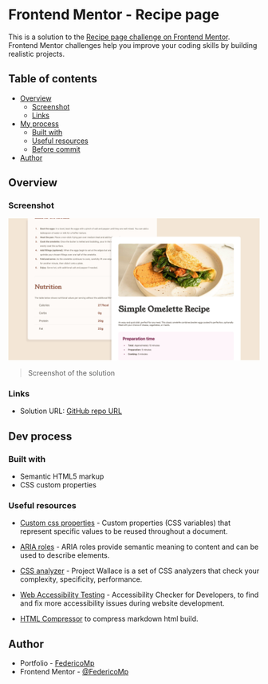 # Frontend Mentor - Recipe page

This is a solution to the [Recipe page challenge on Frontend Mentor](https://www.frontendmentor.io/challenges/recipe-page-KiTsR8QQKm). Frontend Mentor challenges help you improve your coding skills by building realistic projects. 

## Table of contents

- [Overview](#overview)
  - [Screenshot](#screenshot)
  - [Links](#links)
- [My process](#my-process)
  - [Built with](#built-with)
  - [Useful resources](#useful-resources)
  - [Before commit](#before-commit)
- [Author](#author)

## Overview

### Screenshot

![Recipe page component solution](./assets/images/screenshot.jpg)
> Screenshot of the solution


### Links

- Solution URL: [GitHub repo URL](https://github.com/FedericoMp/recipe)

## Dev process

### Built with

- Semantic HTML5 markup
- CSS custom properties

### Useful resources


- [Custom css properties](https://developer.mozilla.org/en-US/docs/Web/CSS/CSS_cascading_variables/Using_CSS_custom_properties) - Custom properties (CSS variables) that represent specific values to be reused throughout a document.

- [ARIA roles](https://developer.mozilla.org/en-US/docs/Web/Accessibility/ARIA/Reference/Roles) - ARIA roles provide semantic meaning to content and can be used to describe elements.

- [CSS analyzer](https://www.projectwallace.com/analyze-css) - Project Wallace is a set of CSS analyzers that check your complexity, specificity, performance.

- [Web Accessibility Testing](https://chromewebstore.google.com/detail/axe-devtools-web-accessib/) - Accessibility Checker for Developers, to find and fix more accessibility issues during website development.

- [HTML Compressor](https://htmlcompressor.com/compressor/) to compress markdown html build.

## Author

- Portfolio - [FedericoMp](https://federicomp.github.io/portfolio/)
- Frontend Mentor - [@FedericoMp](https://www.frontendmentor.io/profile/FedericoMp)